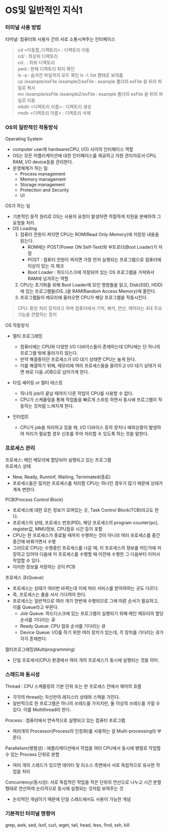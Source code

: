 OS및 일반적인 지식1
===============

### 터미널 사용 방법
터미널: 컴퓨터와 사용자 간의 서로 소통시켜주는 인터페이스 
> cd <이동할_디렉토리> : 디렉토리 이동  
> cd/ : 최상위 디렉토리  
> cd.. : 하위 디렉토리  
> pwd : 현재 디렉토리 위치 확인  
> ls -a : 숨겨진 파일까지 모두 확인
> ls -l: list 형태로 보여줌  
> cp /example/exFile /example2/exFile : example 폴더의 exFile 을 뒤의 파일로 복사  
> mv /example/exFile /example2/exFile : example 폴더의 exFile 을 뒤의 파일로 이동  
> mkdir <디렉토리 이름> : 디렉토리 생성  
> rmdir <디렉토리 이름> : 디렉토리 삭제  

### OS의 일반적인 작동방식  
Operating System
- computer user와 hardware(CPU, I/O) 사이의 인터페이스 역할 
- OS는 모든 어플리케이션에 대한 인터페이스를 제공하고 자원 관리자로서 CPU, RAM, I/O device등을 관리한다. 
- 운영체제가 하는 일 
  - Process management
  - Memory management
  - Storage management
  - Protection and Security
  - UI

OS가 하는 일 
- 기본적인 동작 원리로 OS는 사용자 요청이 발생하면 적절하게 지원을 분배하여 그 요청을 처리
- OS Loading 
    1) 컴퓨터 전원이 켜지면 CPU는 ROM(Read Only Memory)에 저장된 내용을 읽는다. 
       - ROM에는 POST(Power ON Self-Test)와 부트로더(Boot Loader)가 저장
       - POST : 컴퓨터 전원이 켜지면 가장 먼저 실행되는 프로그램으로 컴퓨터에 이상이 있는 지 체크
       - Boot Loader : 하드디스크에 저장되어 있는 OS 프로그램을 가져와서 RAM에 넘겨주는 역할
    2) CPU는 초기화를 위해 Boot Loader에 모인 명령들을 읽고, Disk(SSD, HDD)에 있는 프로그램들(OS..)을 RAM(Random Access Memory)에 올린다.
    3) 프로그램들이 메모리에 올라오면 CPU가 해당 프로그램을 작동시킨다.
 > CPU: 중앙 처리 장치라고 하며 컴퓨터에서 기억, 해석, 연산, 제어라는 4대 주요 기능을 관할하는 장치

OS 작동방식
- 멀티 프로그래밍
  - 컴퓨터에는 CPU와 다양한 I/O 디바이스들이 존재하는데 CPU에는 단 하나의 프로그램 밖에 올라가지 않는다. 
  - 만약 해결중이던 프로세스가 I/O 대기 상태면 CPU는 놀게 된다. 
  - 이를 해결하기 위해, 메모리에 여러 프로세스들을 올려두고 I/O 대기 상태가 되면 바로 다음 JOB으로 넘어가게 한다.
- 타임 셰어링 or 멀티 테스킹
  - 하나의 job이 끝날 때까지 다른 작업이 CPU를 사용할 수 없다. 
  - CPU가 스케쥴링을 통해 작업들을 빠르게 스위칭 하면서 동시에 프로그램이 작동하는 것처럼 느껴지게 한다. 

- 인터럽트
  - CPU가 job을 처리하고 있을 때, I/O 디바이스 등의 장치나 예외상황이 발생하여 처리가 필요할 경우 신호를 주어 처리할 수 있도록 하는 것을 말한다. 




### 프로세스 관리
프로세스: 메인 메모리에 할당되어 실행되고 있는 프로그램  
프로세스 상태
- New, Ready, Runninf, Waiting, Terminated(종료)  
- 프로세스들은 많지만 프로세스를 처리할 CPU는 하나인 경우가 많기 때문에 상태가 계속 변한다.

PCB(Process Control Block)
- 프로세스에 대한 모든 정보가 모여있는 곳, Task Control Block(TCB)라고도 한다.
- 프로세스의 상태, 프로세스 번호(PID), 해당 프로세스의 program counter(pc), register값, MMU정보, CPU점유 시간 등이 포함
- CPU는 한 프로세스가 종료될 때까지 수행하는 것이 아니라 여러 프로세스를 중간 중간에 바꿔가면서 수행
- 그러므로 CPU는 수행중인 프로세스를 나갈 때, 이 프로세스의 정보를 어딘가에 저장하고 있어야 다음에 이 프로세스를 수행할 때 이전에 수행한 그 다음부터 이어서 작업할 수 있다.
- 이러한 정보를 저장하는 곳이 PCB

프로세스 큐(Queue)
- 프로세스는 상태가 여러번 바뀌는데 이에 따라 서비스를 받아햐하는 곳도 다르다.
- 즉, 프로세스는 줄을 서서 기다려야 한다. 
- 프로세스는 일반적으로 여러 개가 한번에 수행되므로 그에 따른 순서가 필요하고, 이를 Queue라고 부른다. 
  - Job Queue: 하드디스크에 있는 프로그램이 실행되기 위해 메인 메모리의 할당 순서를 기다리는 큐
  - Ready Queue: CPU 점유 순서를 기다리는 큐
  - Device Queue: I/O를 하기 위한 여러 장치가 있는데, 각 장치를 기다리는 큐가 각각 존재한다. 

멀티프로그래밍(Multiprogramming)
- 단일 프로세서(CPU) 환경에서 여러 개의 프로세스가 동시에 실행되는 것을 의미.  

### 스레드와 동시성
Thread : CPU 스케줄링의 기본 단위 또는 한 프로세스 안에서 제어의 흐름
- 각각의 thread는 자신만의 레지스터 상태와 스택을 가진다. 
- 일반적으로 한 프로그램은 하나의 쓰레드를 가지지만, 둘 이상의 쓰레드를 가질 수 있다. 이를 Multithread라 한다. 

Process : 컴퓨터에서 연속적으로 실행되고 있는 컴퓨터 프로그램
- 여러개의 Processor(Process의 인칭화)를 사용하는 걸 Multi-processing라 부른다. 

Parallelism(병렬성) : 애플리케이션에서 작업을 여러 CPU에서 동시에 병렬로 작업할 수 있는 Process 단위로 분할
- 여러 개의 스레드가 있으면 데이터 및 리소스 측면에서 서로 독립적으로 유사한 작업을 처리

Concurrency(동시성): 서로 독립적인 작업을 작은 단위의 연산으로 나누고 시간 분할 형태로 연산하여 논리적으로 동시에 실행되는 것처럼 보여주는 것 
- 논리적인 개념이기 때문에 단일 스레드에서도 사용이 가능한 개념


### 기본적인 터미널 명령어
grep, awk, sed, lsof, curl, wget, tail, head, less, find, ssh, kill

